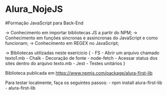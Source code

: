 # Alura_NojeJS

#Formação JavaScript para Back-End

-> Conhecimento em importar bibliotecas JS a partir do NPM;
-> Conhecimento em funções sincronas e assincronas do JavaScript e como funcionam;
-> Conhecimento em REGEX no JavaScript;

-> Bibliotecas utilizadas neste exericicio 
{
    - FS - Abrir um arquivo chamado texto1.mb
    - Chalk - Decoração de fonte
    - node-fetch - Acessar status dos sites dentro do arquivo texto.mb
    - Jest - Testes unitários
}

Biblioteca publicada em https://www.npmjs.com/package/alura-first-lib

Para testar localmente, faça os seguintes passos:
    - npm install alura-first-lib
    - alura-first-lib <caminho de algum arquivo markdown que tenha links>
    
